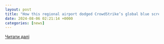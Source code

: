 ```yaml
---
layout: post
title: "How this regional airport dodged CrowdStrike’s global blue screen of death"
date: 2024-08-06 02:21:14 +0000
categories: [news]
---
```


[Читати далі](https://www.abc.net.au/news/2024-08-06/port-hedland-airport-escapes-impact-of-global-bsod-outage/104176752)

